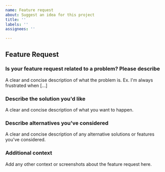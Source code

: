 ```yaml
---
name: Feature request
about: Suggest an idea for this project
title: ''
labels: ''
assignees: ''

---
```

## Feature Request
### Is your feature request related to a problem? Please describe
A clear and concise description of what the problem is. Ex. I'm always frustrated when [...]
<!--- Put your text below this line -->

### Describe the solution you'd like
A clear and concise description of what you want to happen.
<!--- Put your text below this line -->

### Describe alternatives you've considered
A clear and concise description of any alternative solutions or features you've considered.
<!--- Put your text below this line -->

### Additional context
Add any other context or screenshots about the feature request here.
<!--- Put your text below this line -->